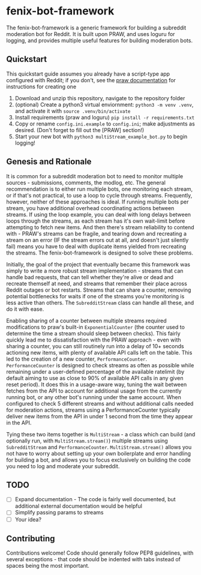 # fenix-bot-framework

The fenix-bot-framework is a generic framework for building a subreddit moderation bot for Reddit. It is built upon PRAW, and uses loguru for logging, and provides multiple useful features for building moderation bots.

## Quickstart

This quickstart guide assumes you already have a script-type app configured with Reddit; if you don't, see the [praw documentation](https://github.com/reddit-archive/reddit/wiki/OAuth2-Quick-Start-Example#first-steps) for instructions for creating one

1. Download and unzip this repository, navigate to the repository folder
2. (optional) Create a python3 virtual enviornment: `python3 -m venv .venv`, and activate it with `source .venv/bin/activate`
3. Install requirements (praw and loguru) `pip install -r requirements.txt`
4. Copy or rename `config.ini.example` to `config.ini`; make adjustments as desired. (Don't forget to fill out the [PRAW] section!)
5. Start your new bot with `python3 multiStream_example_bot.py` to begin logging!

## Genesis and Rationale

It is common for a subreddit moderation bot to need to monitor multiple sources - submissions, comments, the modlog, etc. The general recommendation is to either run multiple bots, one monitoring each stream, or if that's not practical, to use a loop to cycle through streams. Frequently, however, neither of these approaches is ideal. If running multiple bots per stream, you have additional overhead coordinating actions between streams. If using the loop example, you can deal with long delays between loops through the streams, as each stream has it's own wait-limit before attempting to fetch new items. And then there's stream reliability to contend with - PRAW's streams can be fragile, and tearing down and recreating a stream on an error (IF the stream errors out at all, and doesn't just silently fail) means you have to deal with duplicate items yielded from recreating the streams. The fenix-bot-framework is designed to solve these problems. 

Initially, the goal of the project that eventually became this framework was simply to write a more robust stream implementation - streams that can handle bad requests, that can tell whether they're alive or dead and recreate themself at need, and streams that remember their place across Reddit outages or bot restarts. Streams that can share a counter, removing potential bottlenecks for waits if one of the streams you're monitoring is less active than others. The `SubredditStream` class can handle all these, and do it with ease.

Enabling sharing of a counter between multiple streams required modifications to praw's built-in `ExponentialCounter` (the counter used to determine the time a stream should sleep between checks). This fairly quickly lead me to dissatisfaction with the PRAW approach - even with sharing a counter, you can still routinely run into a delay of 10+ seconds actioning new items, with plenty of available API calls left on the table. This led to the creation of a new counter, `PerformanceCounter`. `PerformanceCounter` is designed to check streams as often as possible while remaining under a user-defined percentage of the available ratelimit (by default aiming to use as close to 90% of available API calls in any given reset period). It does this in a usage-aware way, tuning the wait between fetches from the API to account for additional usage from the currently running bot, or any other bot's running under the same account. When configured to check 5 different streams and without additional calls needed for moderation actions, streams using a PerformanceCounter typically deliver new items from the API in under 1 second from the time they appear in the API.

Tying these two items together is `MultiStream` - a class which can build (and optionally run, with `MultiStream.stream()`) multiple streams using `SubredditStream` and `PerformanceCounter`. `MultiStream.stream()` allows you not have to worry about setting up your own boilerplate and error handling for building a bot, and allows you to focus exclusively on building the code you need to log and moderate your subreddit.

## TODO

- [ ] Expand documentation - The code is fairly well documented, but additional external documentation would be helpful
- [ ] Simplify passing params to streams
- [ ] Your idea?

## Contributing

Contributions welcome! Code should generally follow PEP8 guidelines, with several exceptions - that code should be indented with tabs instead of spaces being the most important. 
